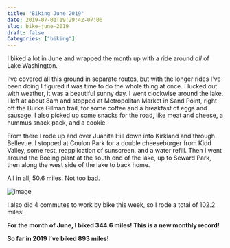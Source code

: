 ```yaml
---
title: "Biking June 2019"
date: 2019-07-01T19:29:42-07:00
slug: bike-june-2019
draft: false
Categories: ["biking"]
---
```


I biked a lot in June and wrapped the month up with a ride around *all* of Lake Washington.

I’ve covered all this ground in separate routes, but with the longer rides I've been doing I figured it was time to do the whole thing at once. I lucked out with weather, it was a beautiful sunny day. I went clockwise around the lake. I left at about 8am and stopped at Metropolitan Market in Sand Point, right off the Burke Gilman trail, for some coffee and a breakfast of eggs and sausage. I also picked up some snacks for the road, like meat and cheese, a hummus snack pack, and a cookie.

From there I rode up and over Juanita Hill down into Kirkland and through Bellevue. I stopped at Coulon Park for a double cheeseburger from Kidd Valley, some rest, reapplication of sunscreen, and a water refill. Then I went around the Boeing plant at the south end of the lake, up to Seward Park, then along the west side of the lake to back home. 

All in all, 50.6 miles. Not too bad.

![image](/images/IMG_1149.JPG)

I also did 4 commutes to work by bike this week, so I rode a total of 102.2 miles!

**For the month of June, I biked 344.6 miles! This is a new monthly record!**

**So far in 2019 I’ve biked 893 miles!**
